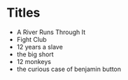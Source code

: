 # Titles

- A River Runs Through It
- Fight Club
- 12 years a slave
- the big short
- 12 monkeys
- the curious case of benjamin button

